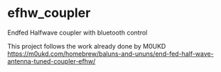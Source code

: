 # efhw_coupler
Endfed Halfwave coupler with bluetooth control

This project follows the work already done by M0UKD
https://m0ukd.com/homebrew/baluns-and-ununs/end-fed-half-wave-antenna-tuned-coupler-efhw/
